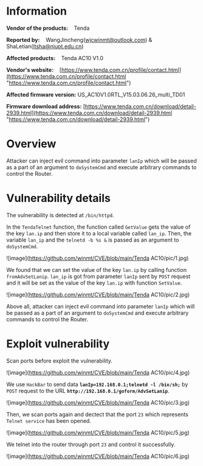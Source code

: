# Information

**Vendor of the products:**    Tenda

**Reported by:**    WangJincheng(<wjcwinmt@outlook.com>) & ShaLetian(<ltsha@njupt.edu.cn>)

**Affected products:**    Tenda AC10 V1.0

**Vendor's website:**    [https://www.tenda.com.cn/profile/contact.html](https://www.tenda.com.cn/profile/contact.html "https://www.tenda.com.cn/profile/contact.html")

**Affected firmware version:**    US_AC10V1.0RTL_V15.03.06.26_multi_TD01

**Firmware download address:**    [https://www.tenda.com.cn/download/detail-2939.html](https://www.tenda.com.cn/download/detail-2939.html "https://www.tenda.com.cn/download/detail-2939.html")

# Overview

Attacker can inject evil command into parameter `lanIp` which will be passed as a part of an argument to `doSystemCmd` and execute arbitrary commands to control the Router.

# Vulnerability details

The vulnerability is detected at `/bin/httpd`.

In the `TendaTelnet` function, the function called `GetValue` gets the value of the key `lan.ip` and then store it to a local variable called `lan_ip`. Then, the variable `lan_ip` and the `telnetd -b %s &` is passed as an argument to `doSystemCmd`.

![image](https://github.com/winmt/CVE/blob/main/Tenda AC10/pic/1.jpg)

We found that we can set the value of the key `lan.ip` by calling function `fromAdvSetLanip`. `lan_ip` is got from parameter `lanIp` sent by `POST` request and it will be set as the value of the key `lan.ip` with function `SetValue`.

![image](https://github.com/winmt/CVE/blob/main/Tenda AC10/pic/2.jpg)

Above all, attacker can inject evil command into parameter `lanIp` which will be passed as a part of an argument to `doSystemCmd` and execute arbitrary commands to control the Router.

# Exploit vulnerability

Scan ports before exploit the vulnerability.

![image](https://github.com/winmt/CVE/blob/main/Tenda AC10/pic/4.jpg)

We use `HackBar` to send data **`lanIp=192.168.0.1;telnetd -l /bin/sh;`** by `POST` request to the URL **`http://192.168.0.1/goform/AdvSetLanip`**.

![image](https://github.com/winmt/CVE/blob/main/Tenda AC10/pic/3.jpg)

Then, we scan ports again and dectect that the port `23` which represents `Telnet service` has been opened.

![image](https://github.com/winmt/CVE/blob/main/Tenda AC10/pic/5.jpg)

We telnet into the router through port `23` and control it successfully.

![image](https://github.com/winmt/CVE/blob/main/Tenda AC10/pic/6.jpg)
